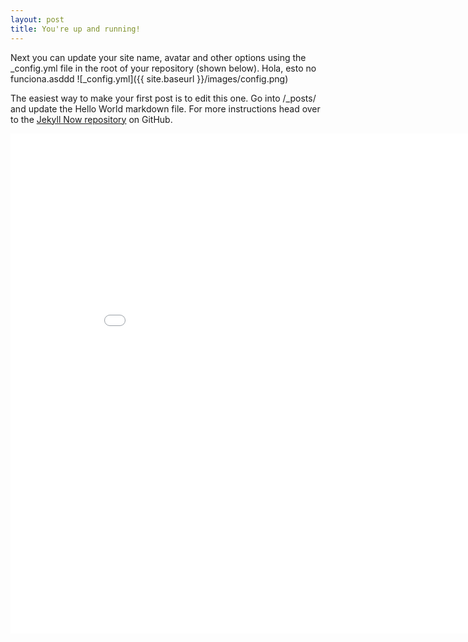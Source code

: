 ```yaml
---
layout: post
title: You're up and running!
---
```


Next you can update your site name, avatar and other options using the _config.yml file in the root of your repository (shown below).
Hola, esto no funciona.asddd
![_config.yml]({{ site.baseurl }}/images/config.png)

The easiest way to make your first post is to edit this one. Go into /_posts/ and update the Hello World markdown file. For more instructions head over to the [Jekyll Now repository](https://github.com/barryclark/jekyll-now) on GitHub.

<iframe width="900" height="800" frameborder="0" scrolling="no" src="//plotly.com/~s1cyan/0.embed"></iframe>
